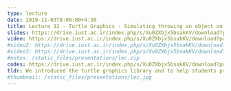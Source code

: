 ```yaml
---
type: lecture
date: 2019-11-03T8:00:00+4:30
title: Lecture 12 - Turtle Graphics - Simulating throwing an object on a slope.
slides: https://drive.iust.ac.ir/index.php/s/Xu0ZXbjx5bsakKV/download?path=%2FSlides&files=S12.pdf
video: https://drive.iust.ac.ir/index.php/s/Xu0ZXbjx5bsakKV/download?path=%2FVideos&files=S12.mp4
#video2: https://drive.iust.ac.ir/index.php/s/Xu0ZXbjx5bsakKV/download?path=%2FVideos&files=lab4_short.mp4
#video3: https://drive.iust.ac.ir/index.php/s/Xu0ZXbjx5bsakKV/download?path=%2FVideos&files=lab4_pythonanywhere.mp4
#notes: /static_files/presentations/lec.zip
codes: https://drive.iust.ac.ir/index.php/s/Xu0ZXbjx5bsakKV/download?path=%2FCode&files=S12.zip
tldr: We introduced the turtle graphics library and to help students prepare for the Physics 1 exam wrote code to simulate the an object being thrown off a slope with a specific angle using turtle graphics.
#thumbnail: /static_files/presentations/lec.jpg
---
```

